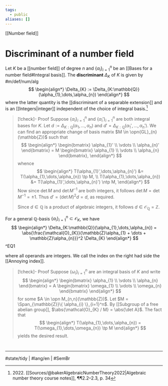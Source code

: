 ```yaml
---
tags:
  - public
aliases: []
---
```

[[Number field]]
# Discriminant of a number field

Let $K$ be a [[number field]] of degree $n$ and $\{ \alpha_{i} \}_{i=1}^n$ be an [[Bases for a number field#Integral basis]].
The **discriminant** $\Delta_{K}$ of $K$ is given by #m/def/num/alg
$$
\begin{align*}
\Delta_{K} := \Delta_{K:\mathbb{Q}}(\alpha_{1},\dots,\alpha_{n})
\end{align*}
$$
where the latter quantity is the [[discriminant of a separable extension]]
and is an [[Integers|integer]] independent of the choice of integral basis.[^2022]

> [!check]- Proof
> Suppose $\{ \alpha_{i} \}_{i=1}^n$ and $\{ \alpha_{i}' \}_{i=1}^n$ are both integral bases for $K$.
> Let $d := \Delta_{K:\mathbb{Q}}(\alpha_{1},\dots,\alpha_{n})$ and $d' = \Delta_{K:\mathbb{Q}}(\alpha_{1}',\dots,\alpha_{n}')$.
> We can find an appropriate change of basis matrix $M \in \opn{GL}_{n}(\mathbb{Z})$ such that
> $$
> \begin{align*}
> \begin{bmatrix}
> \alpha_{1}' \\
> \vdots \\
> \alpha_{n}'
> \end{bmatrix} = M \begin{bmatrix}
> \alpha_{1} \\
> \vdots \\
> \alpha_{n}
> \end{bmatrix},
> \end{align*}
> $$
> whence
> $$
> \begin{align*}
> T(\alpha_{1}',\dots,\alpha_{n}') &= T(\alpha_{1},\dots,\alpha_{n}) \tp M, \\
> T(\alpha_{1},\dots,\alpha_{n}) &= T(\alpha_{1}',\dots,\alpha_{n}') \ntp M, 
> \end{align*}
> $$
> Now since $\det M$ and $\det M^{-1}$ are both integers, it follows $\det M = \det M^{-1} = \pm 1$.
> Thus $d' = (\det M)^2 d = d$, as required. 
> 
> Since $d \in \mathbb{Q}$ is a product of algebraic integers, it follows $d \in \mathcal{O}_{\mathbb{Q}} = \mathbb{Z}$. <span class="QED"/>


For a general $\mathbb{Q}$-basis $\{ \alpha_{i} \}_{i=1}^n \subset \mathcal{O}_{K}$, we have
$$
\begin{align*}
\Delta_{K:\mathbb{Q}}(\alpha_{1},\dots,\alpha_{n}) = \abs{\frac{\mathcal{O}_{K}}{\mathbb{Z}\alpha_{1} + \dots + \mathbb{Z}\alpha_{n}}}^2 \Delta_{K}
\end{align*}
$$
^EQ1

where all operands are integers.
We call the index on the right had side the [[Annoying index]].

> [!check]- Proof
> Suppose $\{ \omega_{i} \}_{i=1}^n$ are an integral basis of $K$ and write
> $$
> \begin{align*}
> \begin{bmatrix}
> \alpha_{1} \\
> \vdots \\
> \alpha_{n}
> \end{bmatrix} = A \begin{bmatrix}
> \omega_{1} \\
> \vdots \\
> \omega_{n}
> \end{bmatrix}
> \end{align*}
> $$
> for some $A \in \opn M_{n,n}(\mathbb{Z})$.
> Let $M = \Span_{\mathbb{Z}}\{ \alpha_{i} \}_{i=1}^n$.
> By [[Subgroup of a free abelian group]], $\abs{\mathcal{O}_{K} / M} = \abs{\det A}$.
> The fact that
> $$
> \begin{align*}
> T(\alpha_{1},\dots,\alpha_{n}) = T(\omega_{1},\dots,\omega_{n}) \tp M
> \end{align*}
> $$
> yields the desired result. <span class="QED"/>

  [^2022]: 2022\. [[Sources/@bakerAlgebraicNumberTheory2022|Algebraic number theory course notes]], ¶¶2.2–2.3, p. 34


#
---
#state/tidy | #lang/en | #SemBr
